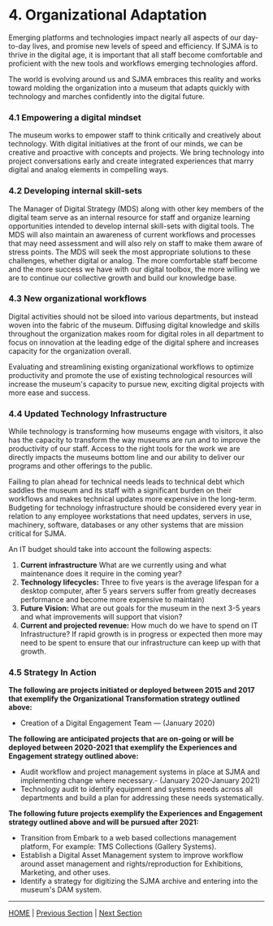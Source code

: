 # 4. Organizational Adaptation

Emerging platforms and technologies impact nearly all aspects of our day-to-day lives, and promise new levels of speed and efficiency. If SJMA is to thrive in the digital age, it is important that all staff become comfortable and proficient with the new tools and workflows emerging technologies afford.

The world is evolving around us and SJMA embraces this reality and works toward molding the organization into a museum that adapts quickly with technology and marches confidently into the digital future.

### 4.1 Empowering a digital mindset

The museum works to empower staff to think critically and creatively about technology. With digital initiatives at the front of our minds, we can be creative and proactive with concepts and projects. We bring technology into project conversations early and create integrated experiences that marry digital and analog elements in compelling ways.

### 4.2 Developing internal skill-sets

The Manager of Digital Strategy (MDS) along with other key members of the digital team serve as an internal resource for staff and organize learning opportunities intended to develop internal skill-sets with digital tools. The MDS will also maintain an awareness of current workflows and processes that may need assessment and will also rely on staff to make them aware of stress points. The MDS will seek the most appropriate solutions to these challenges, whether digital or analog. The more comfortable staff become and the more success we have with our digital toolbox, the more willing we are to continue our collective growth and build our knowledge base.

### 4.3 New organizational workflows

Digital activities should not be siloed into various departments, but instead woven into the fabric of the museum. Diffusing digital knowledge and skills throughout the organization makes room for digital roles in all department to focus on innovation at the leading edge of the digital sphere and increases capacity for the organization overall.

Evaluating and streamlining existing organizational workflows to optimize productivity and promote the use of existing technological resources will increase the museum's capacity to pursue new, exciting digital projects with more ease and success.

### 4.4 Updated Technology Infrastructure
While technology is transforming how museums engage with visitors, it also has the capacity to transform the way museums are run and to improve the productivity of our staff. Access to the right tools for the work we are directly impacts the museums bottom line and our ability to deliver our programs and other offerings to the public.

Failing to plan ahead for technical needs leads to technical debt which saddles the museum and its staff with a significant burden on their workflows and makes technical updates more expensive in the long-term. Budgeting for technology infrastructure should be considered every year in relation to any employee workstations that need updates, servers in use, machinery, software, databases or any other systems that are mission critical for SJMA.

An IT budget should take into account the following aspects:
  1. **Current infrastructure** What are we currently using and what maintenance does it require in the coming year?
  2. **Technology lifecycles:** Three to five years is the average lifespan for a desktop computer, after 5 years servers suffer from greatly decreases performance and become more expensive to maintain)
  3. **Future Vision:** What are out goals for the museum in the next 3-5 years and what improvements will support that vision?
  4. **Current and projected revenue:** How much do we have to spend on IT Infrastructure? If rapid growth is in progress or expected then more may need to be spent to ensure that our infrastructure can keep up with that growth.

### 4.5 Strategy In Action

**The following are projects initiated or deployed between 2015 and 2017 that exemplify the Organizational Transformation strategy outlined above:**

* Creation of a Digital Engagement Team — (January 2020)

**The following are anticipated projects that are on-going or will be deployed between 2020-2021 that exemplify the Experiences and Engagement strategy outlined above:**


* Audit workflow and project management systems in place at SJMA and implementing change where necessary.- (January 2020-January 2021)
* Technology audit to identify equipment and systems needs across all departments and build a plan for  addressing these needs systematically.


**The following future projects exemplify the Experiences and Engagement strategy outlined above and will be pursued after 2021:**

* Transition from Embark to a web based collections management platform, For example: TMS Collections (Gallery Systems).
* Establish a Digital Asset Management system to improve workflow around asset management and rights/reproduction for Exhibitions, Marketing, and other uses.
* Identify a strategy for digitizing the SJMA archive and entering into the museum's DAM system.
-----

[HOME](index.md) | [Previous Section](03_Accessibility_and_Philisophy.md) | [Next Section](05_Financial_Solvency.md)
